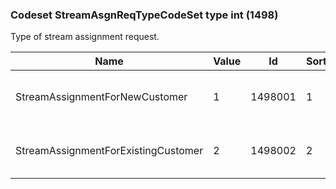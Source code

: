 ### Codeset StreamAsgnReqTypeCodeSet type int (1498)

Type of stream assignment request.

| Name                                | Value | Id      | Sort | Synopsis                                   |
|-------------------------------------|-------|---------|------|--------------------------------------------|
| StreamAssignmentForNewCustomer      | 1     | 1498001 | 1    | Stream assignment for new customer(s)      |
| StreamAssignmentForExistingCustomer | 2     | 1498002 | 2    | Stream assignment for existing customer(s) |

